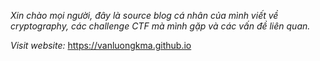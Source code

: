 _Xin chào mọi người, đây là source blog cá nhân của mình viết về cryptography, các challenge CTF mà mình gặp và các vấn đề liên quan._

_Visit website:_ https://vanluongkma.github.io
